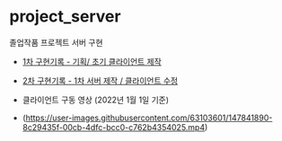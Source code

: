 # project_server
 졸업작품 프로젝트 서버 구현


- [1차 구현기록 - 기획/ 초기 클라이언트 제작](https://werewre.tistory.com/28)
- [2차 구현기록 - 1차 서버 제작 / 클라이언트 수정](https://werewre.tistory.com/32)


 - 클라이언트 구동 영상 (2022년 1월 1일 기준)
 - (https://user-images.githubusercontent.com/63103601/147841890-8c29435f-00cb-4dfc-bcc0-c762b4354025.mp4)

